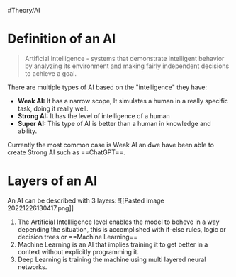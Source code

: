 #Theory/AI

# Definition of an AI

> Artificial Intelligence - systems that demonstrate intelligent behavior by analyzing
	its environment and making fairly independent decisions to achieve a goal.

There are multiple types of AI based on the "intelligence" they have:
- **Weak AI:** It has a narrow scope, It simulates a human in a really specific task, doing it really well.
- **Strong AI:** It has the level of intelligence of a human
- **Super AI:** This type of AI is better than a human in knowledge and ability.

Currently the most common case is Weak AI an dwe have been able to create Strong AI such as ==ChatGPT==.

# Layers of an AI
An AI can be described with 3 layers:
![[Pasted image 20221226130417.png]]
1. The Artificial Intellligence level enables the model to beheve in a way depending the situation, this is accomplished with if-else rules, logic or decision trees or ==Machine Learning==
2. Machine Learning is an AI that implies training it to get better in a context without explicitly programming it.
3. Deep Learning is training the machine using multi layered neural networks.
